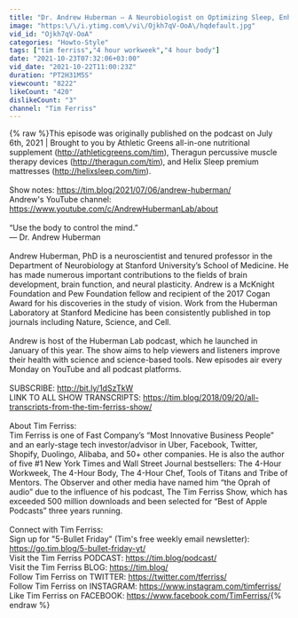 ```yaml
---
title: "Dr. Andrew Huberman — A Neurobiologist on Optimizing Sleep, Enhancing Performance, and More"
image: "https:\/\/i.ytimg.com\/vi\/Ojkh7qV-OoA\/hqdefault.jpg"
vid_id: "Ojkh7qV-OoA"
categories: "Howto-Style"
tags: ["tim ferriss","4 hour workweek","4 hour body"]
date: "2021-10-23T07:32:06+03:00"
vid_date: "2021-10-22T11:00:23Z"
duration: "PT2H31M5S"
viewcount: "8222"
likeCount: "420"
dislikeCount: "3"
channel: "Tim Ferriss"
---
```

{% raw %}This episode was originally published on the podcast on July 6th, 2021 | Brought to you by Athletic Greens all-in-one nutritional supplement (<a rel="nofollow" target="blank" href="http://athleticgreens.com/tim),">http://athleticgreens.com/tim),</a> Theragun percussive muscle therapy devices (<a rel="nofollow" target="blank" href="http://theragun.com/tim),">http://theragun.com/tim),</a> and Helix Sleep premium mattresses (<a rel="nofollow" target="blank" href="http://helixsleep.com/tim).">http://helixsleep.com/tim).</a><br /><br />Show notes: <a rel="nofollow" target="blank" href="https://tim.blog/2021/07/06/andrew-huberman/">https://tim.blog/2021/07/06/andrew-huberman/</a><br />Andrew's YouTube channel: <a rel="nofollow" target="blank" href="https://www.youtube.com/c/AndrewHubermanLab/about">https://www.youtube.com/c/AndrewHubermanLab/about</a><br /><br />“Use the body to control the mind.”<br />— Dr. Andrew Huberman<br /><br />Andrew Huberman, PhD is a neuroscientist and tenured professor in the Department of Neurobiology at Stanford University’s School of Medicine. He has made numerous important contributions to the fields of brain development, brain function, and neural plasticity. Andrew is a McKnight Foundation and Pew Foundation fellow and recipient of the 2017 Cogan Award for his discoveries in the study of vision. Work from the Huberman Laboratory at Stanford Medicine has been consistently published in top journals including Nature, Science, and Cell.<br /><br />Andrew is host of the Huberman Lab podcast, which he launched in January of this year. The show aims to help viewers and listeners improve their health with science and science-based tools. New episodes air every Monday on YouTube and all podcast platforms. <br /><br />SUBSCRIBE: <a rel="nofollow" target="blank" href="http://bit.ly/1dSzTkW">http://bit.ly/1dSzTkW</a><br />LINK TO ALL SHOW TRANSCRIPTS: <a rel="nofollow" target="blank" href="https://tim.blog/2018/09/20/all-transcripts-from-the-tim-ferriss-show/">https://tim.blog/2018/09/20/all-transcripts-from-the-tim-ferriss-show/</a><br /> <br />About Tim Ferriss:<br />Tim Ferriss is one of Fast Company’s “Most Innovative Business People” and an early-stage tech investor/advisor in Uber, Facebook, Twitter, Shopify, Duolingo, Alibaba, and 50+ other companies. He is also the author of five #1 New York Times and Wall Street Journal bestsellers: The 4-Hour Workweek, The 4-Hour Body, The 4-Hour Chef, Tools of Titans and Tribe of Mentors. The Observer and other media have named him “the Oprah of audio” due to the influence of his podcast, The Tim Ferriss Show, which has exceeded 500 million downloads and been selected for “Best of Apple Podcasts” three years running.<br /><br />Connect with Tim Ferriss:<br />Sign up for &quot;5-Bullet Friday&quot; (Tim's free weekly email newsletter): <a rel="nofollow" target="blank" href="https://go.tim.blog/5-bullet-friday-yt/">https://go.tim.blog/5-bullet-friday-yt/</a><br />Visit the Tim Ferriss PODCAST: <a rel="nofollow" target="blank" href="https://tim.blog/podcast/">https://tim.blog/podcast/</a><br />Visit the Tim Ferriss BLOG: <a rel="nofollow" target="blank" href="https://tim.blog/">https://tim.blog/</a><br />Follow Tim Ferriss on TWITTER: <a rel="nofollow" target="blank" href="https://twitter.com/tferriss/">https://twitter.com/tferriss/</a><br />Follow Tim Ferriss on INSTAGRAM: <a rel="nofollow" target="blank" href="https://www.instagram.com/timferriss/">https://www.instagram.com/timferriss/</a><br />Like Tim Ferriss on FACEBOOK: <a rel="nofollow" target="blank" href="https://www.facebook.com/TimFerriss/">https://www.facebook.com/TimFerriss/</a>{% endraw %}
